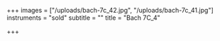 +++
images = ["/uploads/bach-7c_42.jpg", "/uploads/bach-7c_41.jpg"]
instruments = "sold"
subtitle = ""
title = "Bach 7C_4"

+++
